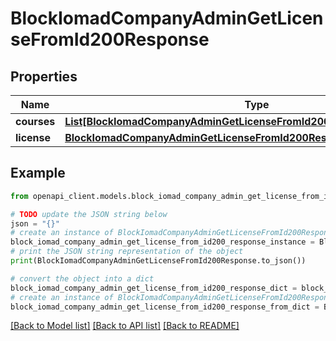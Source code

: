 # BlockIomadCompanyAdminGetLicenseFromId200Response


## Properties

Name | Type | Description | Notes
------------ | ------------- | ------------- | -------------
**courses** | [**List[BlockIomadCompanyAdminGetLicenseFromId200ResponseCoursesInner]**](BlockIomadCompanyAdminGetLicenseFromId200ResponseCoursesInner.md) |  | 
**license** | [**BlockIomadCompanyAdminGetLicenseFromId200ResponseLicense**](BlockIomadCompanyAdminGetLicenseFromId200ResponseLicense.md) |  | 

## Example

```python
from openapi_client.models.block_iomad_company_admin_get_license_from_id200_response import BlockIomadCompanyAdminGetLicenseFromId200Response

# TODO update the JSON string below
json = "{}"
# create an instance of BlockIomadCompanyAdminGetLicenseFromId200Response from a JSON string
block_iomad_company_admin_get_license_from_id200_response_instance = BlockIomadCompanyAdminGetLicenseFromId200Response.from_json(json)
# print the JSON string representation of the object
print(BlockIomadCompanyAdminGetLicenseFromId200Response.to_json())

# convert the object into a dict
block_iomad_company_admin_get_license_from_id200_response_dict = block_iomad_company_admin_get_license_from_id200_response_instance.to_dict()
# create an instance of BlockIomadCompanyAdminGetLicenseFromId200Response from a dict
block_iomad_company_admin_get_license_from_id200_response_from_dict = BlockIomadCompanyAdminGetLicenseFromId200Response.from_dict(block_iomad_company_admin_get_license_from_id200_response_dict)
```
[[Back to Model list]](../README.md#documentation-for-models) [[Back to API list]](../README.md#documentation-for-api-endpoints) [[Back to README]](../README.md)


